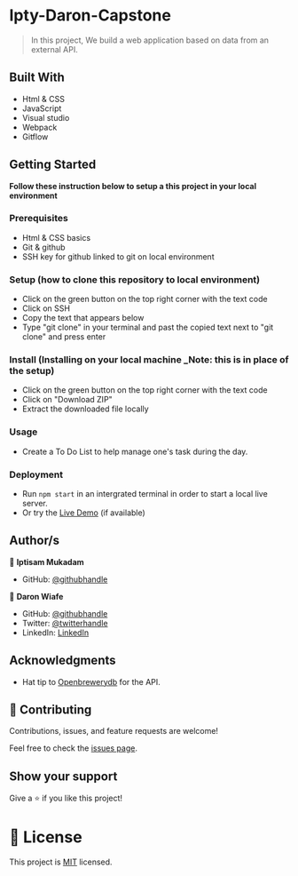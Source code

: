 # Ipty-Daron-Capstone

> In this project, We build a web application based on data from an external API.

## Built With

- Html & CSS
- JavaScript
- Visual studio
- Webpack
- Gitflow

## Getting Started

**Follow these instruction below to setup a this project in your local environment**

### Prerequisites

- Html & CSS basics
- Git & github
- SSH key for github linked to git on local environment

### Setup (how to clone this repository to local environment)

- Click on the green button on the top right corner with the text code
- Click on SSH
- Copy the text that appears below 
- Type "git clone" in your terminal and past the copied text next to "git clone" and press enter

### Install (Installing on your local machine _Note: this is in place of the setup)

- Click on the green button on the top right corner with the text code
- Click on "Download ZIP"
- Extract the downloaded file locally

### Usage

- Create a To Do List to help manage one's task during the day.

### Deployment

- Run `npm start` in an intergrated terminal in order to start a local live server.
- Or try the [Live Demo](https://daron976.github.io/Ipty-Daron-Capstone/dist/) (if available)

## Author/s

👤 **Iptisam Mukadam**

- GitHub: [@githubhandle](https://github.com/Iptysam)

👤 **Daron Wiafe**

- GitHub: [@githubhandle](https://github.com/Daron976)
- Twitter: [@twitterhandle](https://twitter.com/WiafeDaron)
- LinkedIn: [LinkedIn](https://www.linkedin.com/in/daron-wiafe-1b88141a6/)

## Acknowledgments

- Hat tip to [Openbrewerydb](https://www.openbrewerydb.org/) for the API.

## 🤝 Contributing

Contributions, issues, and feature requests are welcome!

Feel free to check the [issues page](https://github.com/Daron976/Ipty-Daron-Capstone/issues). 

## Show your support

Give a ⭐️ if you like this project!

# 📝 License

This project is [MIT](./LICENSE) licensed.
